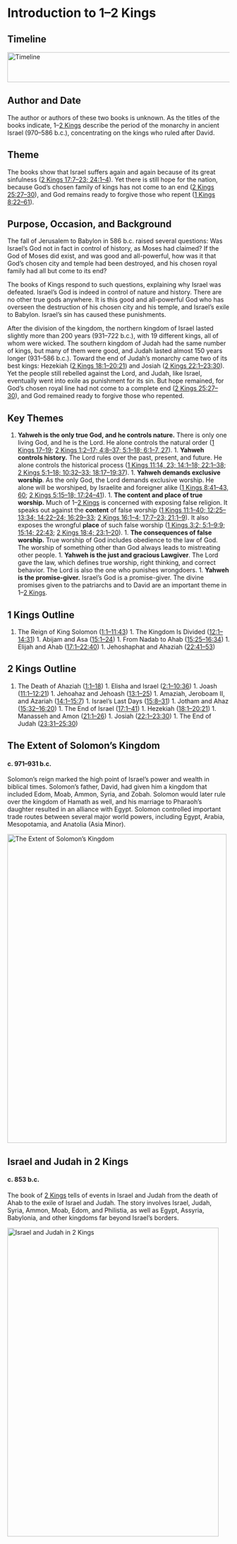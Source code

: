 
# Introduction to 1–2 Kings

## Timeline

 [ <img src="https:https://www.esv.org//static.esvmedia.orghttps://www.esv.org/media/esv-global-study-biblehttps://www.esv.org/images/mediumhttps://www.esv.org/chart_11_timeline.png" alt="Timeline" width="700" height="68"/> ](https:https://www.esv.org//static.esvmedia.orghttps://www.esv.org/media/esv-global-study-biblehttps://www.esv.org/images/big/chart_11_timeline.png) 

## Author and Date

The author or authors of these two books is unknown. As the titles of the books indicate, 1–[2 Kings](https://www.esv.org/2+Kings+1%3A1%E2%80%9325%3A30/) describe the period of the monarchy in ancient Israel (970–586 b.c.), concentrating on the kings who ruled after David.

## Theme

The books show that Israel suffers again and again because of its great sinfulness ([2 Kings 17:7–23; 24:1–4](https://www.esv.org/2+Kings+17%3A7%E2%80%9323%2C+24%3A1%E2%80%934/)). Yet there is still hope for the nation, because God’s chosen family of kings has not come to an end ([2 Kings 25:27–30](https://www.esv.org/2+Kings+25%3A27%E2%80%9330/)), and God remains ready to forgive those who repent ([1 Kings 8:22–61](https://www.esv.org/1+Kings+8%3A22%E2%80%9361/)).

## Purpose, Occasion, and Background

The fall of Jerusalem to Babylon in 586 b.c. raised several questions: Was Israel’s God not in fact in control of history, as Moses had claimed? If the God of Moses did exist, and was good and all-powerful, how was it that God’s chosen city and temple had been destroyed, and his chosen royal family had all but come to its end?

The books of Kings respond to such questions, explaining why Israel was defeated. Israel’s God is indeed in control of nature and history. There are no other true gods anywhere. It is this good and all-powerful God who has overseen the destruction of his chosen city and his temple, and Israel’s exile to Babylon. Israel’s sin has caused these punishments.

After the division of the kingdom, the northern kingdom of Israel lasted slightly more than 200 years (931–722 b.c.), with 19 different kings, all of whom were wicked. The southern kingdom of Judah had the same number of kings, but many of them were good, and Judah lasted almost 150 years longer (931–586 b.c.). Toward the end of Judah’s monarchy came two of its best kings: Hezekiah ([2 Kings 18:1–20:21](https://www.esv.org/2+Kings+18%3A1%E2%80%9320%3A21/)) and Josiah ([2 Kings 22:1–23:30](https://www.esv.org/2+Kings+22%3A1%E2%80%9323%3A30/)). Yet the people still rebelled against the Lord, and Judah, like Israel, eventually went into exile as punishment for its sin. But hope remained, for God’s chosen royal line had not come to a complete end ([2 Kings 25:27–30](https://www.esv.org/2+Kings+25%3A27%E2%80%9330/)), and God remained ready to forgive those who repented.

## Key Themes
1. **Yahweh is the only true God, and he controls nature.** There is only one living God, and he is the Lord. He alone controls the natural order ([1 Kings 17–19](https://www.esv.org/1+Kings+17%3A1%E2%80%9319%3A21/); [2 Kings 1:2–17; 4:8–37; 5:1–18; 6:1–7, 27](https://www.esv.org/2+Kings+1%3A2%E2%80%9317%2C+4%3A8%E2%80%9337%2C+5%3A1%E2%80%9318%2C+6%3A1%E2%80%937%2C+6%3A27/)). 1. **Yahweh controls history.** The Lord rules over the past, present, and future. He alone controls the historical process ([1 Kings 11:14, 23; 14:1–18; 22:1–38](https://www.esv.org/1+Kings+11%3A14%2C+11%3A23%2C+14%3A1%E2%80%9318%2C+22%3A1%E2%80%9338/); [2 Kings 5:1–18; 10:32–33; 18:17–19:37](https://www.esv.org/2+Kings+5%3A1%E2%80%9318%2C+10%3A32%E2%80%9333%2C+18%3A17%E2%80%9319%3A37/)). 1. **Yahweh demands exclusive worship**. As the only God, the Lord demands exclusive worship. He alone will be worshiped, by Israelite and foreigner alike ([1 Kings 8:41–43, 60](https://www.esv.org/1+Kings+8%3A41%E2%80%9343%2C+8%3A60/); [2 Kings 5:15–18; 17:24–41](https://www.esv.org/2+Kings+5%3A15%E2%80%9318%2C+17%3A24%E2%80%9341/)). 1. **The content and place of true worship.** Much of 1–[2 Kings](https://www.esv.org/2+Kings+1%3A1%E2%80%9325%3A30/) is concerned with exposing false religion. It speaks out against the **content** of false worship ([1 Kings 11:1–40; 12:25–13:34; 14:22–24; 16:29–33](https://www.esv.org/1+Kings+11%3A1%E2%80%9340%2C+12%3A25%E2%80%9313%3A34%2C+14%3A22%E2%80%9324%2C+16%3A29%E2%80%9333/); [2 Kings 16:1–4; 17:7–23; 21:1–9](https://www.esv.org/2+Kings+16%3A1%E2%80%934%2C+17%3A7%E2%80%9323%2C+21%3A1%E2%80%939/)). It also exposes the wrongful **place** of such false worship ([1 Kings 3:2; 5:1–9:9; 15:14; 22:43](https://www.esv.org/1+Kings+3%3A2%2C+5%3A1%E2%80%939%3A9%2C+15%3A14%2C+22%3A43/); [2 Kings 18:4; 23:1–20](https://www.esv.org/2+Kings+18%3A4%2C+23%3A1%E2%80%9320/)). 1. **The consequences of false worship.** True worship of God includes obedience to the law of God. The worship of something other than God always leads to mistreating other people. 1. **Yahweh is the just and gracious Lawgiver**. The Lord gave the law, which defines true worship, right thinking, and correct behavior. The Lord is also the one who punishes wrongdoers. 1. **Yahweh is the promise-giver.** Israel’s God is a promise-giver. The divine promises given to the patriarchs and to David are an important theme in 1–[2 Kings](https://www.esv.org/2+Kings+1%3A1%E2%80%9325%3A30/). 
## 1 Kings Outline
1. The Reign of King Solomon ([1:1–11:43](https://www.esv.org/1+Kings+1%3A1%E2%80%9311%3A43/)) 1. The Kingdom Is Divided ([12:1–14:31](https://www.esv.org/1+Kings+12%3A1%E2%80%9314%3A31/)) 1. Abijam and Asa ([15:1–24](https://www.esv.org/1+Kings+15%3A1%E2%80%9324/)) 1. From Nadab to Ahab ([15:25–16:34](https://www.esv.org/1+Kings+15%3A25%E2%80%9316%3A34/)) 1. Elijah and Ahab ([17:1–22:40](https://www.esv.org/1+Kings+17%3A1%E2%80%9322%3A40/)) 1. Jehoshaphat and Ahaziah ([22:41–53](https://www.esv.org/1+Kings+22%3A41%E2%80%9353/)) 
## 2 Kings Outline
1. The Death of Ahaziah ([1:1–18](https://www.esv.org/2+Kings+1%3A1%E2%80%9318/)) 1. Elisha and Israel ([2:1–10:36](https://www.esv.org/2+Kings+2%3A1%E2%80%9310%3A36/)) 1. Joash ([11:1–12:21](https://www.esv.org/2+Kings+11%3A1%E2%80%9312%3A21/)) 1. Jehoahaz and Jehoash ([13:1–25](https://www.esv.org/2+Kings+13%3A1%E2%80%9325/)) 1. Amaziah, Jeroboam II, and Azariah ([14:1–15:7](https://www.esv.org/2+Kings+14%3A1%E2%80%9315%3A7/)) 1. Israel’s Last Days ([15:8–31](https://www.esv.org/2+Kings+15%3A8%E2%80%9331/)) 1. Jotham and Ahaz ([15:32–16:20](https://www.esv.org/2+Kings+15%3A32%E2%80%9316%3A20/)) 1. The End of Israel ([17:1–41](https://www.esv.org/2+Kings+17%3A1%E2%80%9341/)) 1. Hezekiah ([18:1–20:21](https://www.esv.org/2+Kings+18%3A1%E2%80%9320%3A21/)) 1. Manasseh and Amon ([21:1–26](https://www.esv.org/2+Kings+21%3A1%E2%80%9326/)) 1. Josiah ([22:1–23:30](https://www.esv.org/2+Kings+22%3A1%E2%80%9323%3A30/)) 1. The End of Judah ([23:31–25:30](https://www.esv.org/2+Kings+23%3A31%E2%80%9325%3A30/)) 
## The Extent of Solomon’s Kingdom

#### c. 971–931 b.c.

Solomon’s reign marked the high point of Israel’s power and wealth in biblical times. Solomon’s father, David, had given him a kingdom that included Edom, Moab, Ammon, Syria, and Zobah. Solomon would later rule over the kingdom of Hamath as well, and his marriage to Pharaoh’s daughter resulted in an alliance with Egypt. Solomon controlled important trade routes between several major world powers, including Egypt, Arabia, Mesopotamia, and Anatolia (Asia Minor).

 [ <img src="https:https://www.esv.org//static.esvmedia.orghttps://www.esv.org/media/esv-global-study-biblehttps://www.esv.org/images/mediumhttps://www.esv.org/map_11_01.jpg" alt="The Extent of Solomon’s Kingdom" width="497" height="700"/> ](https:https://www.esv.org//static.esvmedia.orghttps://www.esv.org/media/esv-global-study-biblehttps://www.esv.org/images/big/map_11_01.jpg) 

## Israel and Judah in 2 Kings

#### c. 853 b.c.

The book of [2 Kings](https://www.esv.org/2+Kings+1%3A1%E2%80%9325%3A30/) tells of events in Israel and Judah from the death of Ahab to the exile of Israel and Judah. The story involves Israel, Judah, Syria, Ammon, Moab, Edom, and Philistia, as well as Egypt, Assyria, Babylonia, and other kingdoms far beyond Israel’s borders.

 [ <img src="https:https://www.esv.org//static.esvmedia.orghttps://www.esv.org/media/esv-global-study-biblehttps://www.esv.org/images/mediumhttps://www.esv.org/map_12_01.jpg" alt="Israel and Judah in 2 Kings" width="479" height="700"/> ](https:https://www.esv.org//static.esvmedia.orghttps://www.esv.org/media/esv-global-study-biblehttps://www.esv.org/images/big/map_12_01.jpg) 

